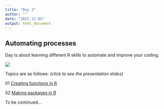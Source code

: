 ```yaml
---
title: "Day 2"
author: ""
date: "2021-11-02"
output: html_document
---
```




## Automating processes

Day is about learning different R skills to automate and improve your coding.

![](https://media.giphy.com/media/f6hnhHkks8bk4jwjh3/giphy.gif)

Topics are as follows: *(click to see the presentation slides)*

01 [Creating functions in R](/01_function_slides/functions-tlk.html)

02 [Making packages in R](/02_making_pkg/making_pkg-tlk.html)

To be continued...
